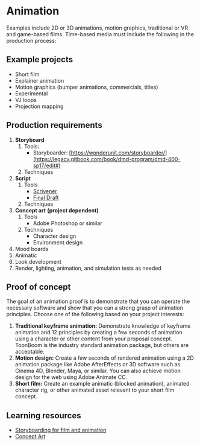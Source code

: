 # Animation

Examples include 2D or 3D animations, motion graphics, traditional or VR  and game-based films. Time-based media must include the following in the production process:



## Example projects

* Short film
* Explainer animation
* Motion graphics \(bumper animations, commercials, titles\)
* Experimental
* VJ loops
* Projection mapping

## Production requirements

1. **Storyboard**
   1. Tools:
      - Storyboarder: [https://wonderunit.com/storyboarder/](https://legacy.gitbook.com/book/dmd-program/dmd-400-sp17/edit#)
   2. Techniques
2. **Script**
   1. Tools
      - [Scrivener](https://www.literatureandlatte.com/scrivener/overview)
      - [Final Draft](https://www.finaldraft.com/)
   2. Techniques
3. **Concept art** **\(project dependent\)**
   1. Tools
      - Adobe Photoshop or similar
   2. Techniques
      - Character design
      - Environment design
4. Mood boards
5. Animatic
6. Look development
7. Render, lighting, animation, and simulation tests as needed

## Proof of concept

The goal of an animation proof is to demonstrate that you can operate the necessary software and show that you can a strong grasp of animation principles. Choose one of the following based on your project interests:

1. **Traditional keyframe animation:** Demonstrate knowledge of keyframe animation and 12 principles by creating a few seconds of animation using a character or other content from your proposal concept. ToonBoom is the industry standard animation package, but others are acceptable.
2. **Motion design:** Create a few seconds of rendered animation using a 2D animation package like Adobe AfterEffects or 3D software such as Cinema 4D, Blender, Maya, or similar. You can also achieve motion design for the web using Adobe Animate CC.
3. **Short film:** Create an example animatic \(blocked animation\), animated character rig, or other animated asset relevant to your short film concept.


## Learning resources

- [Storyboarding for film and animation](https://www.youtube.com/watch?v=RQsvhq28sOI)
- [Concept Art](https://www.youtube.com/playlist?list=PLMgH0Xj7qSJe6XXj--j_1QyJoztbbq45Z)
